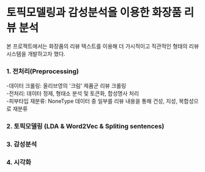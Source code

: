 # 토픽모델링과 감성분석을 이용한 화장품 리뷰 분석
본 프로젝트에서는 화장품의 리뷰 텍스트를 이용해 더 가시적이고 직관적인 형태의 리뷰 시스템을 개발하고자 했다. 
### 1. 전처리(Preprocessing)
-데이터 크롤링: 올리브영의 '크림' 제품군 리뷰 크롤링  
-전처리: 데이터 정제, 형태소 분석 및 토큰화, 합성명사 처리  
-피부타입 재분류: NoneType 데이터 중 일부를 리뷰 내용을 통해 건성, 지성, 복합성으로 재분류
  
  
### 2. 토픽모델링 (LDA & Word2Vec & Spliting sentences)


### 3. 감성분석
### 4. 시각화
